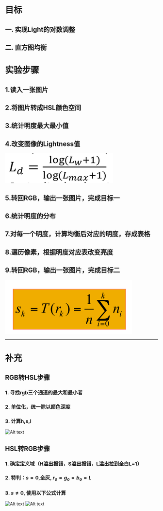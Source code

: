 # 目标
## 一. 实现Light的对数调整
## 二. 直方图均衡

# 实验步骤

## 1.读入一张图片
## 2.将图片转成HSL颜色空间 
## 3.统计明度最大最小值
## 4.改变图像的Lightness值
![](对数优化公式.png)

## 5.转回RGB，输出一张图片，完成目标一
## 6.统计明度的分布
## 7.对每一个明度，计算均衡后对应的明度，存成表格
## 8.遍历像素，根据明度对应表改变亮度
## 9.转回RGB，输出一张图片，完成目标二

![Alt text](直方图均衡公式.png)

***
# 补充
## RGB转HSL步骤
### 1. 寻找rgb三个通道的最大和最小者
### 2. 单位化，统一除以颜色深度
### 3. 计算h,s,l

![Alt text](RGB转HSL.png)

## HSL转RGB步骤
### 1. 确定定义域（H溢出报错，S溢出报错，L溢出拉到全白L=1）
### 2. 特判：$s=0$,全灰, $r_o = g_o = b_o = L$
### 3. $s \neq 0$, 使用以下公式计算

![Alt text](HSL转RGB_1.png)
![Alt text](HSL转RGB_2.png)